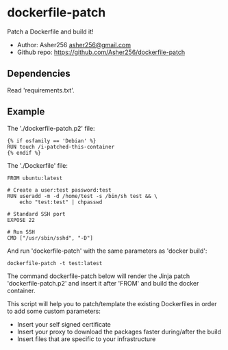 # dockerfile-patch

Patch a Dockerfile and build it!

- Author: Asher256 <asher256@gmail.com>
- Github repo: https://github.com/Asher256/dockerfile-patch

## Dependencies
Read 'requirements.txt'.

## Example

The './dockerfile-patch.p2' file:
```
{% if osfamily == 'Debian' %}
RUN touch /i-patched-this-container
{% endif %}
```

The './Dockerfile' file:
```
FROM ubuntu:latest

# Create a user:test password:test
RUN useradd -m -d /home/test -s /bin/sh test && \
    echo "test:test" | chpasswd

# Standard SSH port
EXPOSE 22

# Run SSH
CMD ["/usr/sbin/sshd", "-D"]
```

And run 'dockerfile-patch' with the same parameters as 'docker build':
```
dockerfile-patch -t test:latest
```

The command dockerfile-patch below will render the Jinja patch 'dockerfile-patch.p2'
and insert it after 'FROM' and build the docker container.

This script will help you to patch/template the existing Dockerfiles in order
to add some custom parameters:
- Insert your self signed certificate
- Insert your proxy to download the packages faster during/after the build
- Insert files that are specific to your infrastructure

